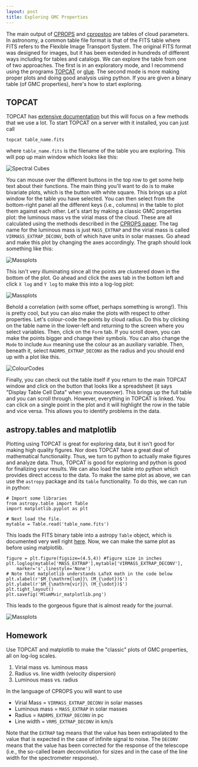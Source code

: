 ```yaml
---
layout: post
title: Exploring GMC Properties
---
```


The main output of [CPROPS](https://github.com/low-sky/cprops) and [cpropstoo](https://github.com/low-sky/cpropstoo) are tables of cloud parameters.  In astronomy, a common table file format is that of the FITS table where FITS refers to the Flexible Image Transport System.  The original FITS format was designed for images, but it has been extended in hundreds of different ways including for tables and catalogs.  We can explore the table from one of two approaches.  The first is in an exploratory mode, and I recommend using the programs [TOPCAT](http://www.star.bris.ac.uk/~mbt/topcat/) or [glue](http://www.glueviz.org/en/stable/).  The second mode is more making proper plots and doing good analysis using python.  If you are given a binary table (of GMC properties), here's how to start exploring.  

## TOPCAT

TOPCAT has [extensive documentation](http://www.star.bris.ac.uk/~mbt/topcat/sun253/index.html) but this will focus on a few methods that we use a lot.  To start TOPCAT on a server with it installed, you can just call

	topcat table_name.fits
	
where `table_name.fits` is the filename of the table you are exploring.  This will pop up main window which looks like this:

![Spectral Cubes](/images/LoadWindow.png)

You can mouse over the different buttons in the top row to get some help text about their functions.  The main thing you'll want to do is to make bivariate plots, which is the button with white square.  This brings up a plot window for the table you have selected.  You can then select from the bottom-right panel all the different keys (i.e., columns) in the table to plot them against each other.  Let's start by making a classic GMC properties plot: the luminous mass vs the virial mass of the cloud.  These are all calculated using the methods described in the [CPROPS paper](http://adsabs.harvard.edu/abs/2006PASP..118..590R).  The tag name for the luminous mass is just `MASS_EXTRAP` and the virial mass is called `VIRMASS_EXTRAP_DECONV`, both of which have units in solar masses.  Go ahead and make this plot by changing the axes accordingly.  The graph should look something like this:

![Massplots](/images/MlumMvir.png)

This isn't very illuminating since all the points are clustered down in the bottom of the plot.  Go ahead and click the axes tab in the bottom left and click `X log` and `Y log` to make this into a log-log plot:

![Massplots](/images/logMlumMvir.png)

Behold a correlation (with some offset, perhaps something is wrong!). This is pretty cool, but you can also make the plots with respect to other properties.  Let's colour-code the points by cloud radius.  Do this by clicking on the table name in the lower-left and returning to the screen where you select variables.  Then, click on the `Form` tab.  If you scroll down, you can make the points bigger and change their symbols.  You can also change the `Mode` to include `Aux` meaning use the colour as an auxiliary variable.  Then, beneath it, select `RADRMS_EXTRAP_DECONV` as the radius and you should end up with a plot like this.

![ColourCodes](/images/colourcoding.png)

Finally, you can check out the table itself if you return to the main TOPCAT window and click on the button that looks like a spreadsheet (it says "Display Table Cell Data" when you mouseover).  This brings up the full table and you can scroll through.  However, everything in TOPCAT is linked.  You can click on a single point in the plot and it will highlight the row in the table and vice versa.  This allows you to identify problems in the data.

## astropy.tables and matplotlib

Plotting using TOPCAT is great for exploring data, but it isn't good for making high quality figures.  Nor does TOPCAT have a great deal of mathematical functionality.  Thus, we turn to python to actually make figures and analyze data.  Thus, TOPCAT is good for exploring and python is good for finalizing your results.  We can also load the table into python which provides direct access to the data.  To make the same plot as above, we can use the `astropy` package and its `table` functionality.  To do this, we can run in python:

	# Import some libraries
	from astropy.table import Table
	import matplotlib.pyplot as plt
	
	# Next load the file.
	mytable = Table.read('table_name.fits')

This loads the FITS binary table into a astropy `Table` object, which is documented very well right [here](http://docs.astropy.org/en/stable/table/).  Now, we can make the same plot as before using matplotlib.

	figure = plt.figure(figsize=(4.5,4)) #figure size in inches
	plt.loglog(mytable['MASS_EXTRAP'],mytable['VIRMASS_EXTRAP_DECONV'],
		marker='s',linestyle='None')
	# Note that matplotlib understands LaTeX math in the code below
	plt.xlabel(r'$M_{\mathrm{lum}}\ (M_{\odot})$') 
	plt.ylabel(r'$M_{\mathrm{vir}}\ (M_{\odot})$')
	plt.tight_layout() 	
	plt.savefig('MlumMvir_matplotlib.png')

This leads to the gorgeous figure that is almost ready for the journal.

![Massplots](/images/MlumMvir_matplotlib.png)

## Homework

Use TOPCAT and matplotlib to make the "classic" plots of GMC properties, all on log-log scales.  

1. Virial mass vs. luminous mass
2. Radius vs. line width (velocity dispersion)
3. Luminous mass vs. radius

In the language of CPROPS you will want to use

*  Virial Mass = `VIRMASS_EXTRAP_DECONV` in solar masses
*  Luminous mass = `MASS_EXTRAP` in solar masses
*  Radius = `RADRMS_EXTRAP_DECONV` in pc
*  Line width = `VRMS_EXTRAP_DECONV` in km/s

Note that the `EXTRAP` tag means that the value has been extrapolated to the value that is expected in the case of infinite signal to noise.  The `DECONV` means that the value has been corrected for the response of the telescope (i.e., the so-called beam deconvolution for sizes and in the case of the line width for the spectrometer response).


